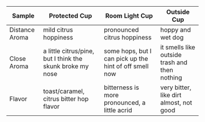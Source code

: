 Sample | Protected Cup | Room Light Cup | Outside Cup
--|--|--|--
Distance Aroma | mild citrus hoppiness | pronounced citrus hoppiness | hoppy and wet dog
Close Aroma | a little citrus/pine, but I think the skunk broke my nose | some hops, but I can pick up the hint of off smell now | it smells like outside trash and then nothing
Flavor | toast/caramel, citrus bitter hop flavor | bitterness is more pronounced, a little acrid | very bitter, like dirt almost, not good
